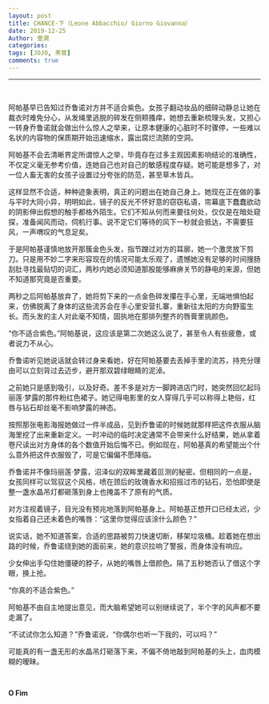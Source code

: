 ```yaml
---
layout: post
title: CHANCE·下（Leone Abbacchio/ Giorno Giovanna）
date: 2019-12-25
Author: 壹澗
categories: 
tags: [JOJO, 茶茸]
comments: true
--- 
```


***

<br/>

阿帕基早已告知过乔鲁诺对方并不适合紫色。女孩子翻动妆品的细碎动静总让她在裁衣时难免分心，从发绳里逃脱的碎发在侧颊搔痒，她想去重新梳理头发，又担心一转身乔鲁诺就会做出什么惊人之举来，让原本健康的心脏时不时骤停，一些难以名状的内容物的保质期开始迅速缩水，露出腐烂流脓的空洞。

阿帕基不会去清晰界定所谓惊人之举，毕竟存在过多主观因素影响结论的准确性，不仅定义毫无参考价值，连她自己也对自己的敏感程度存疑。她可能是想多了，对一位人畜无害的女孩子设置过分夸张的防范，甚至草木皆兵。

这样显然不合适，种种迹象表明，真正的问题出在她自己身上。她现在正在做的事与平时大同小异，明明如此，镜子的反光不怀好意的窃窃私语，帘幕底下蠢蠢欲动的阴影伸出假想的触手都格外陌生。它们不知从何而来要往何处，仅仅是在暗处窥探，准备闻风而动，伺机行事。说不定它们等待的风下一秒就会抵达，不需要狂风，一声喟叹的气息足矣。

于是阿帕基谨慎地放开那簇金色头发，指节蹭过对方的耳廓，她一个激灵放下剪刀。只是用不妙二字来形容现在的情况可能太乐观了，遗憾她没有足够的时间搜肠刮肚寻找最贴切的词汇，两秒内她必须知道那股能够麻痹关节的静电的来源，但她不知道那究竟是否重要。

两秒之后阿帕基放弃了，她将剪下来的一点金色碎发攥在手心里，无端地惧怕起来，仿佛脱离了身体的这些流苏会在手心里安营扎寨，重新往太阳的方向野蛮生长。而头发的主人对此毫不知情，固执地在那排列整齐的唇膏里挑颜色。

“你不适合紫色。”阿帕基说，这应该是第二次她这么说了，甚至令人有些疲惫，或者说力不从心。

乔鲁诺听见她说话就会转过身来看她，好在阿帕基要去丢掉手里的流苏，持充分理由可以立刻背过去迈步，避开那双碧绿眼睛的泥淖。

之前她只是感到吸引，以及好奇。差不多是对方一脚跨进店门时，她突然回忆起玛丽莲·梦露的那件粉红色裙子。她记得电影里的女人穿得几乎可以称得上艳俗，红唇与钻石却丝毫不影响梦露的神态。

按照那张电影海报她做过一件半成品，见到乔鲁诺的时候她就那样把这件衣服从脑海里挖了出来重新定义。一时冲动的临时决定通常不会带来什么好结果，她从拿着卷尺读出对方身体的各个数值开始后悔不已。例如现在，阿帕基真的希望能出个什么意外把这件衣服毁了，可是它偏偏不愿降临。

乔鲁诺并不像玛丽莲·梦露，沼泽似的双眸里藏着叵测的秘密。但相同的一点是，女孩同样可以驾驭这个风格，喷在颈后的玫瑰香水和招摇过市的钻石，恐怕即使是整一盏水晶吊灯都砸落到身上也掩盖不了原有的气质。

对方注视着镜子，目光没有预兆地落到阿帕基身上。阿帕基正想开口已经太迟，少女指着自己还未着色的嘴唇：“这里你觉得应该涂什么颜色？”

说实话，她不知道答案，合适的思路被剪刀快速切断，移架垃圾桶。趁着她在想出路的时候，乔鲁诺绕到她的面前来，她的意识拉响了警报，而身体没有响应。

少女伸出手勾住她僵硬的脖子，从她的嘴唇上借颜色。隔了五秒她否认了借这个字眼，换上抢。

“你真的不适合紫色。”

阿帕基不由自主地提出意见，而大脑希望她可以别继续说了，半个字的风声都不要走漏了。

“不试试你怎么知道？”乔鲁诺说，“你偶尔也听一下我的，可以吗？”

可能真的有一盏无形的水晶吊灯砸落下来，不偏不倚地敲到阿帕基的头上，血肉模糊的暧昧。

<br/>

**O Fim**
